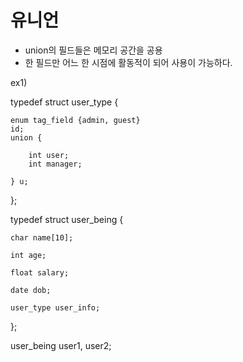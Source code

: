 # 유니언

- union의 필드들은 메모리 공간을 공용
- 한 필드만 어느 한 시점에 활동적이 되어 사용이 가능하다.

ex1)

typedef struct user_type {

    enum tag_field {admin, guest}
    id;
    union {

        int user;
        int manager;

    } u;

};


typedef struct user_being {

    char name[10];

    int age;

    float salary;

    date dob;

    user_type user_info;

};

user_being user1, user2;